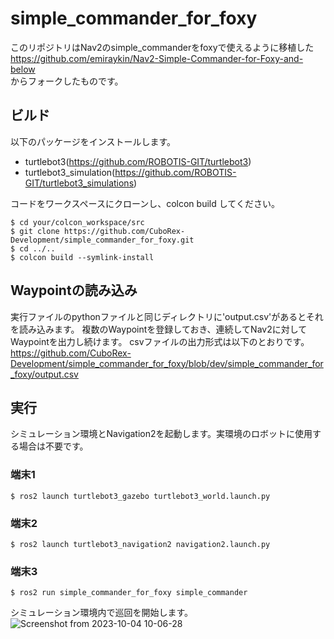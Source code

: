# simple_commander_for_foxy
このリポジトリはNav2のsimple_commanderをfoxyで使えるように移植した</br>
https://github.com/emiraykin/Nav2-Simple-Commander-for-Foxy-and-below</br>
からフォークしたものです。

## ビルド
以下のパッケージをインストールします。
- turtlebot3(https://github.com/ROBOTIS-GIT/turtlebot3)
- turtlebot3_simulation(https://github.com/ROBOTIS-GIT/turtlebot3_simulations)

コードをワークスペースにクローンし、colcon build してください。
```
$ cd your/colcon_workspace/src
$ git clone https://github.com/CuboRex-Development/simple_commander_for_foxy.git
$ cd ../..
$ colcon build --symlink-install
```

## Waypointの読み込み
実行ファイルのpythonファイルと同じディレクトリに'output.csv'があるとそれを読み込みます。
複数のWaypointを登録しておき、連続してNav2に対してWaypointを出力し続けます。
csvファイルの出力形式は以下のとおりです。
https://github.com/CuboRex-Development/simple_commander_for_foxy/blob/dev/simple_commander_for_foxy/output.csv

## 実行
シミュレーション環境とNavigation2を起動します。実環境のロボットに使用する場合は不要です。

### 端末1
```
$ ros2 launch turtlebot3_gazebo turtlebot3_world.launch.py
```

### 端末2
```
$ ros2 launch turtlebot3_navigation2 navigation2.launch.py
```

### 端末3
```
$ ros2 run simple_commander_for_foxy simple_commander
```
シミュレーション環境内で巡回を開始します。
![Screenshot from 2023-10-04 10-06-28](https://github.com/CuboRex-Development/simple_commander_for_foxy/assets/22425319/ff932289-ac8d-45b8-9e4c-cbb7d6f64cfe)
